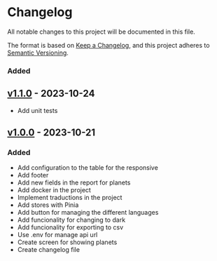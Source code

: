 # Changelog

All notable changes to this project will be documented in this file.

The format is based on [Keep a Changelog](https://keepachangelog.com/en/1.0.0/),
and this project adheres to [Semantic Versioning](https://semver.org/spec/v2.0.0.html).

### Added

## [v1.1.0](https://github.com/achoquemamani/qubeyond/blob/v1.1.0/CHANGELOG.md) - 2023-10-24

- Add unit tests

## [v1.0.0](https://github.com/achoquemamani/qubeyond/blob/v1.0.0/CHANGELOG.md) - 2023-10-21

### Added

- Add configuration to the table for the responsive
- Add footer
- Add new fields in the report for planets
- Add docker in the project
- Implement traductions in the project
- Add stores with Pinia
- Add button for managing the different languages
- Add funcionality for changing to dark
- Add funcionality for exporting to csv
- Use .env for manage api url
- Create screen for showing planets
- Create changelog file